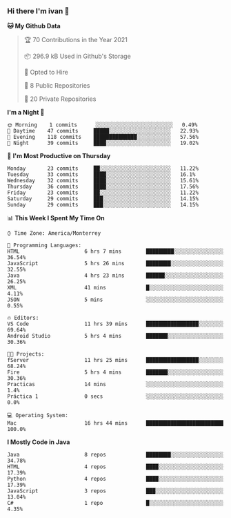 ### Hi there I'm ivan 👋
<!--START_SECTION:waka-->
**🐱 My Github Data** 

> 🏆 70 Contributions in the Year 2021
 > 
> 📦 296.9 kB Used in Github's Storage 
 > 
> 💼 Opted to Hire
 > 
> 📜 8 Public Repositories 
 > 
> 🔑 20 Private Repositories  
 > 
**I'm a Night 🦉** 

```text
🌞 Morning    1 commits      ░░░░░░░░░░░░░░░░░░░░░░░░░   0.49% 
🌆 Daytime    47 commits     █████░░░░░░░░░░░░░░░░░░░░   22.93% 
🌃 Evening    118 commits    ██████████████░░░░░░░░░░░   57.56% 
🌙 Night      39 commits     ████░░░░░░░░░░░░░░░░░░░░░   19.02%

```
📅 **I'm Most Productive on Thursday** 

```text
Monday       23 commits     ██░░░░░░░░░░░░░░░░░░░░░░░   11.22% 
Tuesday      33 commits     ████░░░░░░░░░░░░░░░░░░░░░   16.1% 
Wednesday    32 commits     ████░░░░░░░░░░░░░░░░░░░░░   15.61% 
Thursday     36 commits     ████░░░░░░░░░░░░░░░░░░░░░   17.56% 
Friday       23 commits     ██░░░░░░░░░░░░░░░░░░░░░░░   11.22% 
Saturday     29 commits     ███░░░░░░░░░░░░░░░░░░░░░░   14.15% 
Sunday       29 commits     ███░░░░░░░░░░░░░░░░░░░░░░   14.15%

```


📊 **This Week I Spent My Time On** 

```text
⌚︎ Time Zone: America/Monterrey

💬 Programming Languages: 
HTML                     6 hrs 7 mins        █████████░░░░░░░░░░░░░░░░   36.54% 
JavaScript               5 hrs 26 mins       ████████░░░░░░░░░░░░░░░░░   32.55% 
Java                     4 hrs 23 mins       ██████░░░░░░░░░░░░░░░░░░░   26.25% 
XML                      41 mins             █░░░░░░░░░░░░░░░░░░░░░░░░   4.11% 
JSON                     5 mins              ░░░░░░░░░░░░░░░░░░░░░░░░░   0.55%

🔥 Editors: 
VS Code                  11 hrs 39 mins      █████████████████░░░░░░░░   69.64% 
Android Studio           5 hrs 4 mins        ███████░░░░░░░░░░░░░░░░░░   30.36%

🐱‍💻 Projects: 
fServer                  11 hrs 25 mins      █████████████████░░░░░░░░   68.24% 
Fire                     5 hrs 4 mins        ███████░░░░░░░░░░░░░░░░░░   30.36% 
Practicas                14 mins             ░░░░░░░░░░░░░░░░░░░░░░░░░   1.4% 
Práctica 1               0 secs              ░░░░░░░░░░░░░░░░░░░░░░░░░   0.0%

💻 Operating System: 
Mac                      16 hrs 44 mins      █████████████████████████   100.0%

```

**I Mostly Code in Java** 

```text
Java                     8 repos             ████████░░░░░░░░░░░░░░░░░   34.78% 
HTML                     4 repos             ████░░░░░░░░░░░░░░░░░░░░░   17.39% 
Python                   4 repos             ████░░░░░░░░░░░░░░░░░░░░░   17.39% 
JavaScript               3 repos             ███░░░░░░░░░░░░░░░░░░░░░░   13.04% 
C#                       1 repo              █░░░░░░░░░░░░░░░░░░░░░░░░   4.35%

```



<!--END_SECTION:waka-->

<!--
<p align="center">
  <img src ="https://github-readme-stats.vercel.app/api?username=ivanjtm&show_icons=true&count_private=true&theme=default&hide_border=true&include_all_commits=true?count_private=true">
  <img src ="https://github-readme-stats.vercel.app/api/top-langs/?username=ivanjtm&layout=compact&hide_border=true&langs_count=50">
  <img src="https://github-readme-stats.vercel.app/api/wakatime?username=ivanjtm&hide_border=true"> 
</p>
-->
